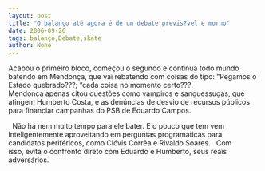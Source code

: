 ```yaml
---
layout: post
title: "O balanço até agora é de um debate previs?vel e morno"
date: 2006-09-26
tags: balanço,Debate,skate
author: None
---
```


Acabou o primeiro bloco, começou o segundo e continua todo mundo batendo em Mendonça, que vai rebatendo com coisas do tipo: “Pegamos o Estado quebrado???; “cada coisa no momento certo???.
&nbsp;
Mendonça&nbsp;apenas citou questões como vampiros e sanguessugas, que atingem Humberto Costa,&nbsp;e as denúncias de&nbsp;desvio de recursos públicos para financiar campanhas do PSB de Eduardo Campos.

&nbsp;
Não há nem muito tempo para ele bater. E o pouco&nbsp;que tem vem inteligentemente aproveitando em perguntas programáticas para candidatos periféricos, como Clóvis Corrêa e Rivaldo Soares.
&nbsp;
Com isso,&nbsp;evita o confronto direto com Eduardo e Humberto, seus reais adversários. 